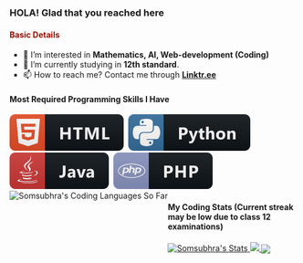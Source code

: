 <h3>HOLA! Glad that you reached here</h3>

<h4><font color='#990F02'>Basic Details</font></h4>

- 👀 I’m interested in <b>Mathematics, AI, Web-development (Coding)</b>
- 🌱 I’m currently studying in <b>12th standard</b>.
- 📫 How to reach me? Contact me through <b><a href='https://linktr.ee/somsubhra' target='_blank'>Linktr.ee</a></b>

<h4>Most Required Programming Skills I Have</h4>

<a href='https://www.w3.org/standards/webdesign/htmlcss.html'><img src='https://raw.githubusercontent.com/MikeCodesDotNET/ColoredBadges/master/svg/dev/languages/html.svg'></a>&nbsp;&nbsp;<a href='https://www.python.org/'><img src='https://raw.githubusercontent.com/MikeCodesDotNET/ColoredBadges/master/svg/dev/languages/python.svg'></a>&nbsp;&nbsp;<a href='https://www.java.com/en/'><img src='https://raw.githubusercontent.com/MikeCodesDotNET/ColoredBadges/master/svg/dev/languages/java.svg'></a>&nbsp;&nbsp;<a href='https://www.php.net/'><img src='https://raw.githubusercontent.com/MikeCodesDotNET/ColoredBadges/master/svg/dev/languages/php.svg'></a></img>
<img align="left" src="https://github-readme-stats.vercel.app/api/top-langs/?username=somsubhra04&layout=compact&theme=dark" alt="Somsubhra's Coding Languages So Far" height="200"></img>


<h4>My Coding Stats (Current streak may be low due to class 12 examinations)</h4>
<a href="https://github.com/somsubhra04">
            <img src="https://github-readme-stats.vercel.app/api?username=somsubhra04&hide=issue&show_icons=true&theme=gotham" alt="Somsubhra's Stats" height="160">
        	    <img src="https://github-readme-streak-stats.herokuapp.com/?user=somsubhra04&theme=onedark&count_private=true&theme=gotham" height=160>
</a>
<a href="https://github.com/somsubhra04">
    	<img align="center" src="https://activity-graph.herokuapp.com/graph?username=somsubhra04&bg_color=0C1014&color=2AA789&line=2AA790&point=fff&area=2AA789">
</a>

